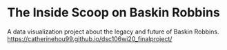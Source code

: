 # The Inside Scoop on Baskin Robbins
A data visualization project about the legacy and future of Baskin Robbins.
https://catherinehou99.github.io/dsc106wi20_finalproject/
